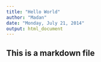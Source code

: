 ```yaml
---
title: "Hello World"
author: "Madan"
date: "Monday, July 21, 2014"
output: html_document
---
```


## This is a markdown file

